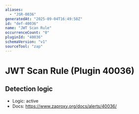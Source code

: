 ```yaml
---
aliases:
  - "JSR-0036"
generatedAt: "2025-09-04T16:49:58Z"
id: "def-40036"
name: "JWT Scan Rule"
occurrenceCount: "0"
pluginId: "40036"
schemaVersion: "v1"
sourceTool: "zap"
---
```


# JWT Scan Rule (Plugin 40036)

## Detection logic

- Logic: active
- Docs: https://www.zaproxy.org/docs/alerts/40036/

